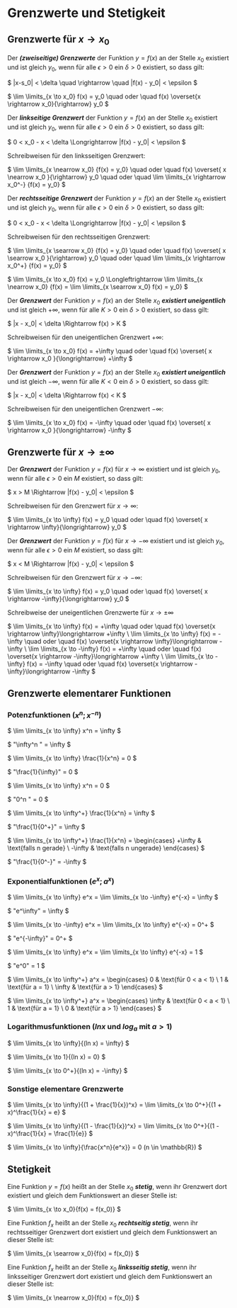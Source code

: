 # Grenzwerte und Stetigkeit

## Grenzwerte für $x \rightarrow x_0$

Der ***(zweiseitige) Grenzwerte*** der Funktion $y=f(x)$ an der Stelle $x_0$ existiert und ist gleich $y_0$, wenn für alle $\epsilon > 0$ ein $\delta > 0$ existiert, so dass gilt:

$
|x-s_0| < \delta \quad \rightarrow \quad |f(x) - y_0| < \epsilon
$

$
\lim \limits_{x \to x_0} f(x) = y_0 \quad oder \quad
f(x)  \overset{x \rightarrow x_0}{\rightarrow} y_0 
$

Der ***linkseitige Grenzwert*** der Funktion $y = f(x)$ an der Stelle $x_0$ existiert und ist gleich $y_0$, wenn für alle $\epsilon > 0$ ein $\delta > 0$ existiert, so dass gilt:

$
0 < x_0 - x < \delta \Longrightarrow |f(x) - y_0| < \epsilon
$

Schreibweisen für den linksseitigen Grenzwert:

$
\lim \limits_{x \nearrow x_0} {f(x) = y_0} 
\quad oder \quad 
f(x) \overset{ x \nearrow x_0 }{\rightarrow} y_0
\quad oder \quad
\lim \limits_{x \rightarrow x_0^-} {f(x) = y_0}
$

Der ***rechtsseitige Grenzwert*** der Funktion $y = f(x)$ an der Stelle $x_0$ existiert und ist gleich $y_0$, wenn für alle $\epsilon > 0$ ein $\delta > 0$ existiert, so dass gilt:

$
0 < x_0 - x < \delta \Longrightarrow |f(x) - y_0| < \epsilon
$

Schreibweisen für den rechtsseitigen Grenzwert:

$
\lim \limits_{x \searrow x_0} {f(x) = y_0} 
\quad oder \quad 
f(x) \overset{ x \searrow x_0 }{\rightarrow} y_0
\quad oder \quad
\lim \limits_{x \rightarrow x_0^+} {f(x) = y_0}
$

$
\lim \limits_{x \to x_0} f(x) = y_0  \Longleftrightarrow \lim \limits_{x \nearrow x_0} {f(x) = \lim \limits_{x \searrow x_0} f(x) = y_0} 
$

Der ***Grenzwert*** der Funktion $y = f(x)$ an der Stelle $x_0$ ***existiert uneigentlich*** und ist gleich  $+\infty$, wenn für alle $K > 0$ ein $\delta > 0$ existiert, so dass gilt:

$
|x - x_0| < \delta \Rightarrow f(x) > K
$

Schreibweisen für den uneigentlichen Grenzwert $+\infty$:

$
\lim \limits_{x \to x_0} f(x) = +\infty \quad oder \quad f(x) \overset{ x \rightarrow x_0 }{\longrightarrow} +\infty
$

Der ***Grenzwert*** der Funktion $y = f(x)$ an der Stelle $x_0$ ***existiert uneigentlich*** und ist gleich  $-\infty$, wenn für alle $K < 0$ ein $\delta > 0$ existiert, so dass gilt:

$
|x - x_0| < \delta \Rightarrow f(x) < K
$

Schreibweisen für den uneigentlichen Grenzwert $-\infty$:

$
\lim \limits_{x \to x_0} f(x) = -\infty \quad oder \quad f(x) \overset{ x \rightarrow x_0 }{\longrightarrow} -\infty
$

## Grenzwerte für $x \rightarrow \pm \infty$

Der ***Grenzwert*** der Funktion $y=f(x)$ für $x \rightarrow \infty$ existiert und ist gleich $y_0$, wenn für alle $\epsilon > 0$ ein $M$ existiert, so dass gilt:

$
x > M \Rightarrow |f(x) - y_0| < \epsilon
$

Schreibweisen für den Grenzwert für $x \rightarrow \infty$:

$
\lim \limits_{x \to \infty} f(x) = y_0 \quad oder \quad f(x) \overset{ x \rightarrow \infty}{\longrightarrow} y_0
$

<!-- test -->

Der ***Grenzwert*** der Funktion $y=f(x)$ für $x \rightarrow -\infty$ existiert und ist gleich $y_0$, wenn für alle $\epsilon > 0$ ein $M$ existiert, so dass gilt:

$
x < M \Rightarrow |f(x) - y_0| < \epsilon
$

Schreibweisen für den Grenzwert für $x \rightarrow -\infty$:

$
\lim \limits_{x \to \infty} f(x) = y_0 \quad oder \quad f(x) \overset{ x \rightarrow -\infty}{\longrightarrow} y_0
$

Schreibweise der uneigentlichen Grenzwerte für $x \rightarrow \pm \infty$

$
\lim \limits_{x \to \infty} f(x) = +\infty \quad oder \quad f(x) \overset{x \rightarrow \infty}\longrightarrow +\infty \\
\lim \limits_{x \to \infty} f(x) = -\infty \quad oder \quad f(x) \overset{x \rightarrow \infty}\longrightarrow -\infty \\
\lim \limits_{x \to -\infty} f(x) = +\infty \quad oder \quad f(x) \overset{x \rightarrow -\infty}\longrightarrow +\infty \\
\lim \limits_{x \to -\infty} f(x) = -\infty \quad oder \quad f(x) \overset{x \rightarrow -\infty}\longrightarrow -\infty
$

## Grenzwerte elementarer Funktionen

### Potenzfunktionen ($x^n; x^{-n}$)

$
\lim \limits_{x \to \infty} x^n = \infty
$

$
"\infty^n " = \infty
$

$
\lim \limits_{x \to \infty} \frac{1}{x^n} = 0
$

$
"\frac{1}{\infty}" = 0
$

$
\lim \limits_{x \to \infty} x^n = 0
$

$
"0^n " = 0
$

$
\lim \limits_{x \to \infty^+} \frac{1}{x^n} = \infty
$

$
"\frac{1}{0^+}" = \infty
$

$
\lim \limits_{x \to \infty^+} \frac{1}{x^n} = 
\begin{cases}
+\infty & \text{falls n gerade} \\
-\infty & \text{falls n ungerade}
\end{cases}
$

$
"\frac{1}{0^-}" = -\infty
$

### Exponentialfunktionen ($e^x; a^x$)

$
\lim \limits_{x \to \infty} e^x = \lim \limits_{x \to -\infty} e^{-x} = \infty
$

$
"e^\infty" = \infty
$

$
\lim \limits_{x \to -\infty} e^x = \lim \limits_{x \to \infty} e^{-x} = 0^+
$

$
"e^{-\infty}" = 0^+
$

$
\lim \limits_{x \to \infty} e^x = \lim \limits_{x \to \infty} e^{-x} = 1
$

$
"e^0" = 1
$

$
\lim \limits_{x \to \infty^+} a^x = 
\begin{cases}
0 & \text{für 0 < a < 1} \\
1 & \text{für a = 1} \\
\infty & \text{für a > 1}
\end{cases}
$

$
\lim \limits_{x \to \infty^+} a^x = 
\begin{cases}
\infty & \text{für 0 < a < 1} \\
1 & \text{für a = 1} \\
0 & \text{für a > 1}
\end{cases}
$

### Logarithmusfunktionen ($ln x$ und $log_a$ mit $a>1$) 

$
\lim \limits_{x \to \infty}{(ln x) = \infty}
$

$
\lim \limits_{x \to 1}{(ln x) = 0}
$

$
\lim \limits_{x \to 0^+}{(ln x) = -\infty}
$

### Sonstige elementare Grenzwerte

$
\lim \limits_{x \to \infty}{(1 + \frac{1}{x})^x} = \lim \limits_{x \to 0^+}{(1 + x)^\frac{1}{x} = e}
$

$
\lim \limits_{x \to \infty}{(1 - \frac{1}{x})^x} = \lim \limits_{x \to 0^+}{(1 - x)^\frac{1}{x} = \frac{1}{e}}
$

$
\lim \limits_{x \to \infty}{\frac{x^n}{e^x}} = 0 (n \in \mathbb{R})
$

<!-- ## Rechnen mit Grenzwerten -->

## Stetigkeit

Eine Funktion $y = f(x)$ heißt an der Stelle $x_0$ ***stetig***, wenn ihr Grenzwert dort existiert und gleich dem Funktionswert an dieser Stelle ist:

$
\lim \limits_{x \to x_0}{f(x) = f(x_0)}
$

Eine Funktion $f_x$ heißt an der Stelle $x_0$ ***rechtseitig stetig***, wenn ihr rechtsseitiger Grenzwert dort existiert und gleich dem Funktionswert an dieser Stelle ist:

$
\lim \limits_{x \searrow x_0}{f(x) = f(x_0)}
$

Eine Funktion $f_x$ heißt an der Stelle $x_0$ ***linksseitig stetig***, wenn ihr linksseitiger Grenzwert dort existiert und gleich dem Funktionswert an dieser Stelle ist:

$
\lim \limits_{x \nearrow x_0}{f(x) = f(x_0)}
$